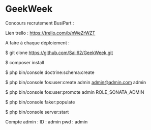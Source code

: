 GeekWeek
========

Concours recrutement BusiPart :

Lien trello : https://trello.com/b/nWeZrWZT


A faire à chaque déploiement :

$ git clone https://github.com/Saii62/GeekWeek.git

$ composer install

$ php bin/console doctrine:schema:create

$ php bin/console fos:user:create admin admin@admin.com admin

$ php bin/console fos:user:promote admin ROLE_SONATA_ADMIN

$ php bin/console faker:populate

$ php bin/console server:start

Compte admin : ID : admin
               pwd : admin
